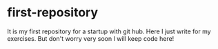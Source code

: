 # first-repository
It is my first repository for a startup with git hub.
Here I just write for my exercises. But don't worry very soon I will keep code here!
